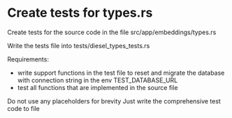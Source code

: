 # Create tests for types.rs

Create tests for the source code in the file src/app/embeddings/types.rs

Write the tests file into tests/diesel_types_tests.rs

Requirements:

- write support functions in the test file to reset and migrate the database with connection string in the env TEST_DATABASE_URL
- test all functions that are implemented in the source file

Do not use any placeholders for brevity
Just write the comprehensive test code to file

